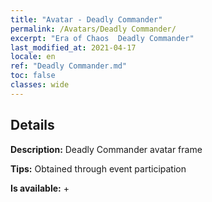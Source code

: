 ```yaml
---
title: "Avatar - Deadly Commander"
permalink: /Avatars/Deadly Commander/
excerpt: "Era of Chaos  Deadly Commander"
last_modified_at: 2021-04-17
locale: en
ref: "Deadly Commander.md"
toc: false
classes: wide
---
```

## Details

 **Description:** Deadly Commander avatar frame 

 **Tips:** Obtained through event participation 

 **Is available:**  + 


